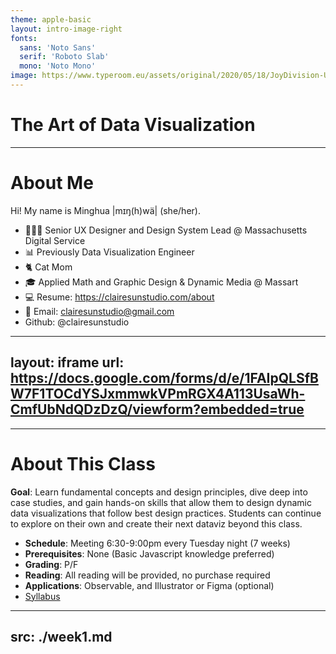 ```yaml
---
theme: apple-basic
layout: intro-image-right
fonts:
  sans: 'Noto Sans'
  serif: 'Roboto Slab'
  mono: 'Noto Mono'
image: https://www.typeroom.eu/assets/original/2020/05/18/JoyDivision-UnknownPleasures-B1.jpg
---
```



# The Art of Data Visualization

<Credit />

<!-- Why I chose this to be the cover image? You might recognize this as a piece of art and design - the album cover of the "Unknown Pleasures" by Joy Division. It has been widely imitated and referenced in pop culture and fashion. But it's actually driven by scientic data. It was a dataviz created by radio astronomer Harold Craft in 1970. The lines are data measures of radio waves emitted by a pulsar, a type of rotating neutron star. Because it was popularized by the design of the albumn cover, some people call this type of chart "joyplot". Graphic designer, Peter Saville, has turned it into a pop art icon. I think this is a great symbol of Data visualization - an interdisciplinary field between art and science and a statement: data can be beautiful. -->

---

# About Me

Hi! My name is Minghua |mɪŋ(h)wä| (she/her). 

- 👩🏻‍💻 Senior UX Designer and Design System Lead @ Massachusetts Digital Service
- 📊 Previously Data Visualization Engineer
- 🐈 Cat Mom
- 🎓 Applied Math and Graphic Design & Dynamic Media @ Massart
- 💻 Resume: https://clairesunstudio.com/about
- 📧 Email: clairesunstudio@gmail.com
- <logos-github-octocat/> Github: @clairesunstudio

<!-- Data visualization is a interdisciplinary field that draws upon concepts and techniques from various domains 
- Statistics and Data Analysis: Understanding data patterns and relationships is fundamental to effective data visualization. Statisticians and data analysts play a crucial role in the interpretation and representation of data.
- Graphic Design and User Interface (UI) Design: Visual aesthetics and the user experience are important in data visualization. Graphic designers and UI designers contribute to creating visually appealing and user-friendly visualizations.
- Computer programming: Data visualization often involves programming and the development of software tools and libraries to create interactive and dynamic visualizations that's driven by data.
-->


---
layout: iframe
url: https://docs.google.com/forms/d/e/1FAIpQLSfBW7F1TOCdYSJxmmwkVPmRGX4A113UsaWh-CmfUbNdQDzDzQ/viewform?embedded=true
---

---

# About This Class

**Goal**: Learn fundamental concepts and design principles, dive deep into case studies, and gain hands-on skills that allow them to design dynamic data visualizations that follow best design practices. Students can continue to explore on their own and create their next dataviz beyond this class. 
- **Schedule**: Meeting 6:30-9:00pm every Tuesday night (7 weeks)
- **Prerequisites**: None (Basic Javascript knowledge preferred)
- **Grading**: P/F
- **Reading**: All reading will be provided, no purchase required
- **Applications**: Observable, and Illustrator or Figma (optional)
- [Syllabus](https://docs.google.com/document/d/1wNakUIx7uloN2_17R4Xqoy196lmVDqsB2q54mnba8Og/edit)


---
src: ./week1.md
---